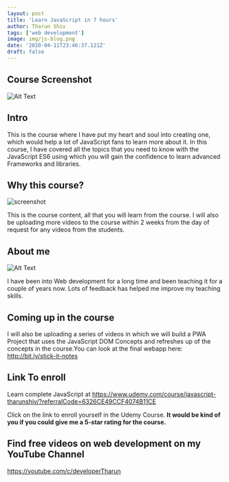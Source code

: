```yaml
---
layout: post
title: 'Learn JavaScript in 7 hours'
author: Tharun Shiv
tags: ['web development']
image: img/js-blog.png
date: '2020-04-11T23:46:37.121Z'
draft: false
---
```


## Course Screenshot

![Alt Text](https://dev-to-uploads.s3.amazonaws.com/i/u668tfz8mqopui5gxxpy.png)

## Intro

This is the course where I have put my heart and soul into creating one, which would help a lot of JavaScript fans to learn more about it. In this course, I have covered all the topics that you need to know with the JavaScript ES6 using which you will gain the confidence to learn advanced Frameworks and libraries.

## Why this course?

![screenshot](https://dev-to-uploads.s3.amazonaws.com/i/nsgbtvypmywub4p8eexs.png)

This is the course content, all that you will learn from the course. I will also be uploading more videos to the course within 2 weeks from the day of request for any videos from the students.

## About me

![Alt Text](https://dev-to-uploads.s3.amazonaws.com/i/xjqi6xjdw6h72mz9gce1.png)

I have been into Web development for a long time and been teaching it for a couple of years now. Lots of feedback has helped me improve my teaching skills.

## Coming up in the course

I will also be uploading a series of videos in which we will build a PWA Project that uses the JavaScript DOM Concepts and refreshes up of the concepts in the course.You can look at the final webapp here: http://bit.ly/stick-it-notes

## Link To enroll

Learn complete JavaScript at https://www.udemy.com/course/javascript-tharunshiv/?referralCode=6326CE49CCF4074B11CE

Click on the link to enroll yourself in the Udemy Course. **It would be kind of you if you could give me a 5-star rating for the course.**

## Find free videos on web development on my YouTube Channel

https://youtube.com/c/developerTharun
